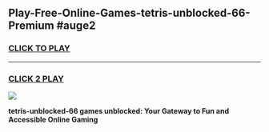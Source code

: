 
## Play-Free-Online-Games-tetris-unblocked-66-Premium #auge2
<h3>
<a href="https://premium.freeplayer.one?title=tetris-unblocked-66&ref=8M">CLICK TO PLAY</a></h3>
<hr>

<h3>
<a href="https://premium.freeplayer.one?title=tetris-unblocked-66&ref=8M">CLICK 2 PLAY</a>
  
</h3>

<a href="https://premium.freeplayer.one?title=tetris-unblocked-66&ref=8M"><img src="https://clearcache.store/games.png"></a>


**tetris-unblocked-66 games unblocked: Your Gateway to Fun and Accessible Online Gaming**
